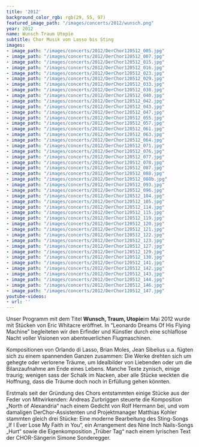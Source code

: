 ```yaml
---
title: '2012'
background_color_rgb: rgb(29, 55, 97)
featured_image_path: "/images/concerts/2012/wunsch.png"
year: 2012
name: Wunsch Traum Utopie
subtitle: Chor Musik von Lasso bis Sting
images:
- image_path: "/images/concerts/2012/DerChor120512_005.jpg"
- image_path: "/images/concerts/2012/DerChor120512_007.jpg"
- image_path: "/images/concerts/2012/DerChor120512_015.jpg"
- image_path: "/images/concerts/2012/DerChor120512_016.jpg"
- image_path: "/images/concerts/2012/DerChor120512_023.jpg"
- image_path: "/images/concerts/2012/DerChor120512_029.jpg"
- image_path: "/images/concerts/2012/DerChor120512_033.jpg"
- image_path: "/images/concerts/2012/DerChor120512_038.jpg"
- image_path: "/images/concerts/2012/DerChor120512_040.jpg"
- image_path: "/images/concerts/2012/DerChor120512_042.jpg"
- image_path: "/images/concerts/2012/DerChor120512_043.jpg"
- image_path: "/images/concerts/2012/DerChor120512_047.jpg"
- image_path: "/images/concerts/2012/DerChor120512_055.jpg"
- image_path: "/images/concerts/2012/DerChor120512_057.jpg"
- image_path: "/images/concerts/2012/DerChor120512_061.jpg"
- image_path: "/images/concerts/2012/DerChor120512_063.jpg"
- image_path: "/images/concerts/2012/DerChor120512_064.jpg"
- image_path: "/images/concerts/2012/DerChor120512_071.jpg"
- image_path: "/images/concerts/2012/DerChor120512_076.jpg"
- image_path: "/images/concerts/2012/DerChor120512_077.jpg"
- image_path: "/images/concerts/2012/DerChor120512_078.jpg"
- image_path: "/images/concerts/2012/DerChor120512_087.jpg"
- image_path: "/images/concerts/2012/DerChor120512_088.jpg"
- image_path: "/images/concerts/2012/DerChor120512_088b.jpg"
- image_path: "/images/concerts/2012/DerChor120512_093.jpg"
- image_path: "/images/concerts/2012/DerChor120512_096.jpg"
- image_path: "/images/concerts/2012/DerChor120512_104.jpg"
- image_path: "/images/concerts/2012/DerChor120512_105.jpg"
- image_path: "/images/concerts/2012/DerChor120512_114.jpg"
- image_path: "/images/concerts/2012/DerChor120512_115.jpg"
- image_path: "/images/concerts/2012/DerChor120512_119.jpg"
- image_path: "/images/concerts/2012/DerChor120512_120.jpg"
- image_path: "/images/concerts/2012/DerChor120512_121.jpg"
- image_path: "/images/concerts/2012/DerChor120512_122.jpg"
- image_path: "/images/concerts/2012/DerChor120512_123.jpg"
- image_path: "/images/concerts/2012/DerChor120512_127.jpg"
- image_path: "/images/concerts/2012/DerChor120512_129.jpg"
- image_path: "/images/concerts/2012/DerChor120512_130.jpg"
- image_path: "/images/concerts/2012/DerChor120512_141.jpg"
- image_path: "/images/concerts/2012/DerChor120512_142.jpg"
- image_path: "/images/concerts/2012/DerChor120512_143.jpg"
- image_path: "/images/concerts/2012/DerChor120512_144.jpg"
- image_path: "/images/concerts/2012/DerChor120512_146.jpg"
- image_path: "/images/concerts/2012/DerChor120512_147.jpg"
youtube-videos:
- url: ''
---
```


Unser Programm mit dem Titel **Wunsch, Traum, Utopie**im Mai 2012 wurde mit St&uuml;cken von Eric Whitacre er&ouml;ffnet. In “Leonardo Dreams Of His Flying Machine” begleiteten wir den Erfinder und K&uuml;nstler durch eine schlaflose Nacht voller Visionen von abenteuerlichen Flugmaschinen.

Kompositionen von Orlando di Lasso, Brian Moles, Jean Sibelius u.a. f&uuml;gten sich zu einem spannenden Ganzen zusammen: Die Werke drehten sich um gehegte oder verlorene Tr&auml;ume, um Idealbilder von Liebenden oder um die Bilanzaufnahme am Ende eines Lebens. Manche Texte zynisch, einige traurig; wenigen sass der Schalk im Nacken, aber alle St&uuml;cke weckten die Hoffnung, dass die Tr&auml;ume doch noch in Erf&uuml;llung gehen k&ouml;nnten.

Erstmals seit der Gr&uuml;ndung des Chors entstammten einige St&uuml;cke aus der Feder von Mitwirkenden: Andreas Zurbriggen steuerte die Komposition „North of Alexandria“ nach einem Gedicht von Rolf Hermann bei, und vom damaligen DerChor-Assistenten und Projektmanager Matthias Kohler stammten gleich drei St&uuml;cke: Eine moderne Bearbeitung des Sting-Songs „If I Ever Lose My Faith in You“, ein Arrangement des Nine Inch Nails-Songs „Hurt“ sowie die Eigenkomposition „Tr&uuml;ber Tag“ nach einem lyrischen Text der CHOR-S&auml;ngerin Simone Sonderegger.
